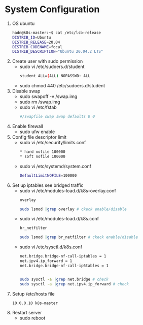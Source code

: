 # System Configuration

1.  OS ubuntu 
    ```bash
    hadn@k8s-master:~$ cat /etc/lsb-release 
    DISTRIB_ID=Ubuntu
    DISTRIB_RELEASE=20.04
    DISTRIB_CODENAME=focal
    DISTRIB_DESCRIPTION="Ubuntu 20.04.2 LTS"
    ```
1.  Create user with sudo permission
    -   sudo vi  /etc/sudoers.d/student
        ```bash
        student ALL=(ALL) NOPASSWD: ALL
        ```
    -   sudo chmod 440 /etc/sudoers.d/student
1.  Disable swap
    -   sudo swapoff -v /swap.img
    -   sudo rm /swap.img
    -   sudo vi /etc/fstab
        ```bash
        #/swapfile swap swap defaults 0 0   
        ```
1.  Enable firewall
    -   sudo ufw enable
1.  Config file descriptor limit
    -   sudo vi /etc/security/limits.conf
        ```bash
        * hard nofile 100000
        * soft nofile 100000
        ```
    -   sudo vi /etc/systemd/system.conf
        ```bash
        DefaultLimitNOFILE=100000
        ```
1.  Set up iptables see bridged traffic
    -   sudo vi /etc/modules-load.d/k8s-overlay.conf
        ```bash
        overlay

        sudo lsmod |grep overlay # ckeck enable/disable
        ```
    -   sudo vi /etc/modules-load.d/k8s.conf
        ```bash
        br_netfilter

        sudo lsmod |grep br_netfilter # ckeck enable/disable
        ```
    -   sudo vi /etc/sysctl.d/k8s.conf
        ```bash
        net.bridge.bridge-nf-call-iptables = 1
        net.ipv4.ip_forward = 1
        net.bridge.bridge-nf-call-ip6tables = 1


        sudo sysctl -a |grep net.bridge # check
        sudo sysctl -a |grep net.ipv4.ip_forward # check
        ```
1.  Setup /etc/hosts file
    ```bash
    10.0.0.10 k8s-master
    ```
1.  Restart server
    -   sudo reboot
